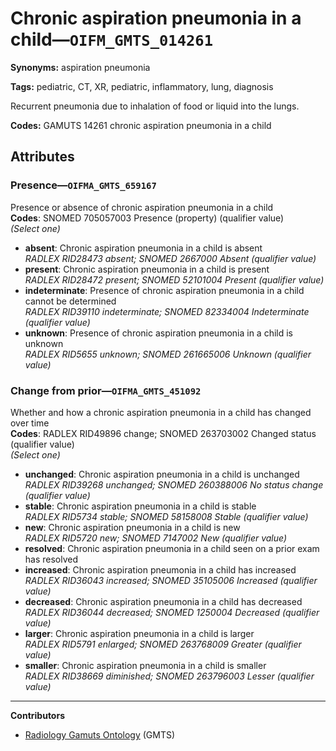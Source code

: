 # Chronic aspiration pneumonia in a child—`OIFM_GMTS_014261`

**Synonyms:** aspiration pneumonia

**Tags:** pediatric, CT, XR, pediatric, inflammatory, lung, diagnosis

Recurrent pneumonia due to inhalation of food or liquid into the lungs.

**Codes:** GAMUTS 14261 chronic aspiration pneumonia in a child

## Attributes

### Presence—`OIFMA_GMTS_659167`

Presence or absence of chronic aspiration pneumonia in a child  
**Codes**: SNOMED 705057003 Presence (property) (qualifier value)  
*(Select one)*

- **absent**: Chronic aspiration pneumonia in a child is absent  
_RADLEX RID28473 absent; SNOMED 2667000 Absent (qualifier value)_
- **present**: Chronic aspiration pneumonia in a child is present  
_RADLEX RID28472 present; SNOMED 52101004 Present (qualifier value)_
- **indeterminate**: Presence of chronic aspiration pneumonia in a child cannot be determined  
_RADLEX RID39110 indeterminate; SNOMED 82334004 Indeterminate (qualifier value)_
- **unknown**: Presence of chronic aspiration pneumonia in a child is unknown  
_RADLEX RID5655 unknown; SNOMED 261665006 Unknown (qualifier value)_

### Change from prior—`OIFMA_GMTS_451092`

Whether and how a chronic aspiration pneumonia in a child has changed over time  
**Codes**: RADLEX RID49896 change; SNOMED 263703002 Changed status (qualifier value)  
*(Select one)*

- **unchanged**: Chronic aspiration pneumonia in a child is unchanged  
_RADLEX RID39268 unchanged; SNOMED 260388006 No status change (qualifier value)_
- **stable**: Chronic aspiration pneumonia in a child is stable  
_RADLEX RID5734 stable; SNOMED 58158008 Stable (qualifier value)_
- **new**: Chronic aspiration pneumonia in a child is new  
_RADLEX RID5720 new; SNOMED 7147002 New (qualifier value)_
- **resolved**: Chronic aspiration pneumonia in a child seen on a prior exam has resolved  
- **increased**: Chronic aspiration pneumonia in a child has increased  
_RADLEX RID36043 increased; SNOMED 35105006 Increased (qualifier value)_
- **decreased**: Chronic aspiration pneumonia in a child has decreased  
_RADLEX RID36044 decreased; SNOMED 1250004 Decreased (qualifier value)_
- **larger**: Chronic aspiration pneumonia in a child is larger  
_RADLEX RID5791 enlarged; SNOMED 263768009 Greater (qualifier value)_
- **smaller**: Chronic aspiration pneumonia in a child is smaller  
_RADLEX RID38669 diminished; SNOMED 263796003 Lesser (qualifier value)_

---

**Contributors**

- [Radiology Gamuts Ontology](https://gamuts.net/) (GMTS)